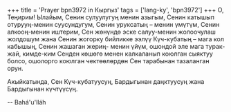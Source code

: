 +++
title = 'Prayer bpn3972 in Кыргыз'
tags = ['lang-ky', 'bpn3972']
+++
О, Теңирим! Ылайым, Сенин сулуулугуң менин азыгым, Сенин катышып отурууң-менин суусундугум, Сенин уруксатың – менин үмүтүм, Сенин алкооң-менин иштерим, Сен жөнүндө эске салуу-менин жолоочулаш жолдошум жана Сенин жогорку бийликке ээлүү Күч-кубатың – мага кол кабышың, Сенин жашаган жериң- менин үйүм, ошондой эле мага турак-жай, кимде-ким Сенден көшөгө менен калкаланып коюлган сыяктуу болсо, ошолорго коюлган чектөөлөрдөн Сен тарабынан тазаланган орун.

Акыйкатында, Сен Күч-кубатуусуң, Бардыгынан даңктуусуң жана Бардыгынан күчтүүсүң.

-- Bahá'u'lláh
